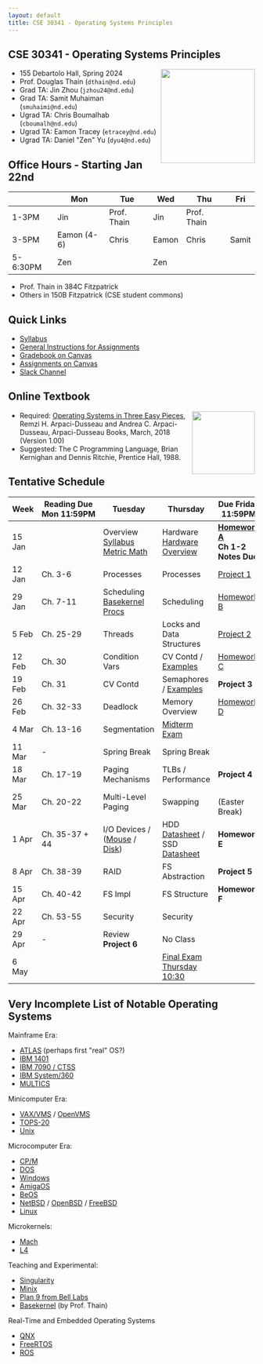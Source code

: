 ```yaml
---
layout: default
title: CSE 30341 - Operating Systems Principles
---
```


## CSE 30341 - Operating Systems Principles

<img align="right" height="192" src="http://github.com/dthain/basekernel/raw/master/screenshot-windows.png"/>

- 155 Debartolo Hall, Spring 2024
- Prof. Douglas Thain (`dthain@nd.edu`)
- Grad TA: Jin Zhou (`jzhou24@nd.edu`)
- Grad TA: Samit Muhaiman (`smuhaimi@nd.edu`)
- Ugrad TA: Chris Boumalhab (`cboumalh@nd.edu`)
- Ugrad TA: Eamon Tracey (`etracey@nd.edu`)
- Ugrad TA: Daniel "Zen" Yu (`dyu4@nd.edu`)

##  Office Hours - Starting Jan 22nd

|      | Mon | Tue | Wed | Thu | Fri |
|------|-----|-----|-----|-----|-----|
|1-3PM | Jin | Prof. Thain | Jin | Prof. Thain | |
|3-5PM | Eamon (4-6) | Chris | Eamon | Chris | Samit
|5-6:30PM | Zen | | Zen | | |

- Prof. Thain in 384C Fitzpatrick
- Others in 150B Fitzpatrick (CSE student commons)

## Quick Links

- [Syllabus](syllabus)
- [General Instructions for Assignments](general)
- [Gradebook on Canvas](https://canvas.nd.edu/courses/82668/gradebook)
- [Assignments on Canvas](https://canvas.nd.edu/courses/82668/assignments)
- [Slack Channel](https://nd-cse.slack.com/archives/C06D9T46UG2)

## Online Textbook

[<img align="right" height="128" src="https://pages.cs.wisc.edu/~remzi/OSTEP/book-cover-two.jpg"/>](http://ostep.org)

- Required: [Operating Systems in Three Easy Pieces](https://pages.cs.wisc.edu/~remzi/OSTEP), Remzi H. Arpaci-Dusseau and Andrea C. Arpaci-Dusseau, Arpaci-Dusseau Books, March, 2018 (Version 1.00)
- Suggested: The C Programming Language, Brian Kernighan and Dennis Ritchie, Prentice Hall, 1988.

## Tentative Schedule

|Week|Reading&nbsp;Due Mon&nbsp;11:59PM |Tuesday|Thursday|Due Friday 11:59PM|
|-----|-----|-----|---|---|
| 15 Jan  |             | Overview<br>[Syllabus](syllabus)<br>[Metric Math](metric) | Hardware<br>[Hardware Overview](hardware)| **[Homework A](homework-metric)**<br>**Ch 1-2 Notes Due**
| 12 Jan  | Ch. 3-6	| Processes | Processes | [Project 1](project1)
| 29 Jan  | Ch. 7-11	| Scheduling <br> [Basekernel Procs](basekernel-process)| Scheduling	| [Homework B](homework-b)
| 5 Feb   | Ch. 25-29	| Threads	 | Locks and Data Structures |  [Project 2](project2)
| 12 Feb  | Ch. 30	| Condition Vars | CV Contd / [Examples](https://github.com/dthain/opsys-sp24/tree/main/examples) | [Homework C](homework-c)
| 19 Feb  | Ch. 31	| CV Contd       | Semaphores / [Examples](https://github.com/dthain/opsys-sp24/tree/main/examples) | **Project 3**
| 26 Feb  | Ch. 32-33	| Deadlock	 | Memory Overview	| [Homework D](homework-d)
| 4 Mar   | Ch. 13-16   | Segmentation   | [Midterm Exam](midterm)	|
| 11 Mar  | -           | Spring Break   | Spring Break |
| 18 Mar  | Ch. 17-19	| Paging Mechanisms | TLBs / Performance	| **Project 4**
| 25 Mar  | Ch. 20-22	| Multi-Level Paging | Swapping	| <br>(Easter Break)
| 1 Apr	  | Ch. 35-37 + 44 | I/O Devices / ([Mouse](https://github.com/dthain/basekernel/blob/master/kernel/mouse.c) / [Disk](https://github.com/dthain/basekernel/blob/master/kernel/ata.c))  | HDD [Datasheet](https://www.seagate.com/www-content/datasheets/pdfs/desktop-hdd-8tbDS1770-9-1603US-en_US.pdf) / SSD [Datasheet](https://www.micron.com/-/media/client/global/documents/products/data-sheet/ssd/m550_m2_2280_ssd.pdf) | **Homework E**
| 8 Apr   | Ch. 38-39	| RAID	         | FS Abstraction | **Project 5**
| 15 Apr  | Ch. 40-42	| FS Impl        | FS Structure | **Homework F**
| 22 Apr  | Ch. 53-55	| Security       | Security |
| 29 Apr  | -           | Review<br>**Project 6** | No Class |
| 6 May	  |             |                | [Final Exam Thursday 10:30](final) |

## Very Incomplete List of Notable Operating Systems

Mainframe Era:

- [ATLAS](https://en.wikipedia.org/wiki/Atlas_Supervisor) (perhaps first "real" OS?)
- [IBM 1401](https://en.wikipedia.org/wiki/IBM_1401)
- [IBM 7090 / CTSS](https://en.wikipedia.org/wiki/IBM_7090)
- [IBM System/360](https://en.wikipedia.org/wiki/IBM_System/360)
- [MULTICS](https://multicians.org)

Minicomputer Era:
- [VAX/VMS](https://en.wikipedia.org/wiki/VAX) / [OpenVMS](https://en.wikipedia.org/wiki/OpenVMS)
- [TOPS-20](https://en.wikipedia.org/wiki/TOPS-20)
- [Unix](https://en.wikipedia.org/wiki/Unix)

Microcomputer Era:
- [CP/M](https://en.wikipedia.org/wiki/CP/M)
- [DOS](https://en.wikipedia.org/wiki/DOS)
- [Windows](https://en.wikipedia.org/wiki/Microsoft_Windows)
- [AmigaOS](https://en.wikipedia.org/wiki/AmigaOS)
- [BeOS](https://en.wikipedia.org/wiki/BeOS)
- [NetBSD](https://netbsd.org) / [OpenBSD](https://openbsd.org) / [FreeBSD](https://freebsd.org)
- [Linux](https://kernel.org)

Microkernels:
- [Mach](https://en.wikipedia.org/wiki/Mach_(kernel))
- [L4](https://en.wikipedia.org/wiki/L4_microkernel_family)

Teaching and Experimental:
- [Singularity](https://en.wikipedia.org/wiki/Singularity_(operating_system))
- [Minix](https://www.minix3.org)
- [Plan 9 from Bell Labs](https://9p.io/plan9/)
- [Basekernel](http://github.com/dthain/basekernel) (by Prof. Thain)

Real-Time and Embedded Operating Systems
- [QNX](https://en.wikipedia.org/wiki/QNX)
- [FreeRTOS](https://en.wikipedia.org/wiki/FreeRTOS)
- [ROS](https://en.wikipedia.org/wiki/Robot_Operating_System)
